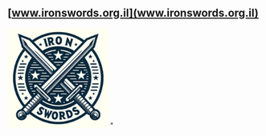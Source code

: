 ## [www.ironswords.org.il](www.ironswords.org.il)

<img src="./public/logo.jpg" width="200" height="200"/>
"


